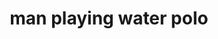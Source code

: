 ---
layout: smileys&emotion
title: man playing water polo
emoji: man_playing_water_polo
permalink: 🤽‍♂️.html
image: assets/img/3moji/man_playing_water_polo.png
---